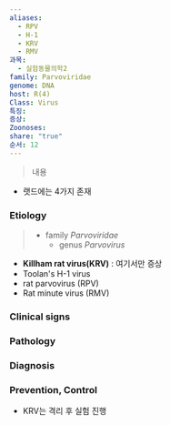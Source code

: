 ```yaml
---
aliases:
  - RPV
  - H-1
  - KRV
  - RMV
과목:
  - 실험동물의학2
family: Parvoviridae
genome: DNA
host: R(4)
Class: Virus
특징: 
증상: 
Zoonoses: 
share: "true"
순서: 12
---
```

> 내용

- 랫드에는 4가지 존재
### Etiology
> - family *Parvoviridae*
> 	- genus *Parvovirus*

- **Killham rat virus(KRV)** : 여기서만 증상
- Toolan's H-1 virus
- rat parvovirus (RPV)
- Rat minute virus (RMV)

### Clinical signs

### Pathology

### Diagnosis

### Prevention, Control
- KRV는 격리 후 실험 진행